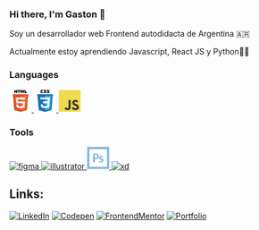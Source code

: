 ### Hi there, I'm Gaston 👋 

Soy un desarrollador web Frontend autodidacta de Argentina 🇦🇷

Actualmente estoy aprendiendo Javascript, React JS y Python👨‍🎓


<h3 align="left">Languages</h3>
<p align="left"><a href="https://www.w3.org/html/" target="_blank" rel="noreferrer"><img src="https://raw.githubusercontent.com/devicons/devicon/master/icons/html5/html5-original-wordmark.svg" alt="html5" width="40" height="40"/> </a><a href="https://www.w3schools.com/css/" target="_blank" rel="noreferrer"> <img src="https://raw.githubusercontent.com/devicons/devicon/master/icons/css3/css3-original-wordmark.svg" alt="css3" width="40" height="40"/> </a> <a href="https://developer.mozilla.org/en-US/docs/Web/JavaScript" target="_blank" rel="noreferrer"> <img src="https://raw.githubusercontent.com/devicons/devicon/master/icons/javascript/javascript-original.svg" alt="javascript" width="40" height="40"/> </a></p>

<h3 align="left">Tools</h3>
<p align="left"><a href="https://www.figma.com/" target="_blank" rel="noreferrer"> <img src="https://www.vectorlogo.zone/logos/figma/figma-icon.svg" alt="figma" width="40" height="40"/> </a>  <a href="https://www.adobe.com/in/products/illustrator.html" target="_blank" rel="noreferrer"> <img src="https://www.vectorlogo.zone/logos/adobe_illustrator/adobe_illustrator-icon.svg" alt="illustrator" width="40" height="40"/> </a>  <a href="https://www.photoshop.com/en" target="_blank" rel="noreferrer"> <img src="https://raw.githubusercontent.com/devicons/devicon/master/icons/photoshop/photoshop-line.svg" alt="photoshop" width="40" height="40"/> </a> <a href="https://www.adobe.com/products/xd.html" target="_blank" rel="noreferrer"> <img src="https://cdn.worldvectorlogo.com/logos/adobe-xd.svg" alt="xd" width="40" height="40"/> </a></p>


<h2 align="left">Links:</h3>

[![LinkedIn](https://img.shields.io/badge/-LINKEDIN-0077B5?style=for-the-badge&logo=linkedin&logoColor=white)](https://www.linkedin.com/in/gaston-roldan-1433a8173/)
[![Codepen](https://img.shields.io/badge/-Codepen-100000?style=for-the-badge&logo=codepen&logoColor=white)](https://codepen.io/jgroldan)
[![FrontendMentor](https://img.shields.io/badge/frontendmentor-330F63?style=for-the-badge&logo=frontendmentor&logoColor=white)](https://www.frontendmentor.io/profile/JGRoldan)
[![Portfolio](https://img.shields.io/badge/Portfolio-DC322F?style=for-the-badge&logo=medium&logoColor=white)](https://jgroldan.github.io/jgrdeveloper/)





